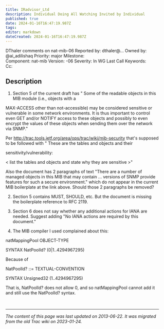 ```yaml
---
title: IRadvisor_Ltd
description: Individual Doing All Watching Invited by Individual
published: true
date: 2024-01-16T16:47:19.987Z
tags: 
editor: markdown
dateCreated: 2024-01-16T16:47:19.987Z
---
```


DThaler comments on nat-mib-06
Reported by:	dthaler@…	Owned by: @ai_adilishaq
Priority:	major	Milestone:	
Component:	nat-mib	Version:	-06
Severity:	In WG Last Call	Keywords:	
Cc:			
## Description 
1) Section 5 of the current draft has " Some of the readable objects in this MIB module (i.e., objects with a

MAX-ACCESS other than not-accessible) may be considered sensitive or vulnerable in some network environments. It is thus important to control even GET and/or NOTIFY access to these objects and possibly to even encrypt the values of these objects when sending them over the network via SNMP."

Per http://trac.tools.ietf.org/area/ops/trac/wiki/mib-security that's supposed to be followed with " These are the tables and objects and their

sensitivity/vulnerability:

< list the tables and objects and state why they are sensitive >"

Also the document has 2 paragraphs of text "There are a number of managed objects in this MIB that may contain ... versions of SNMP provide features for such a secure environment." which do not appear in the current MIB boilerplate at the link above. Should those 2 paragraphs be removed?

2) Section 5 contains MUST, SHOULD, etc. But the document is missing the boilerplate reference to RFC 2119.

3) Section 6 does not say whether any additional actions for IANA are needed. Suggest adding "No IANA actions are required by this document."

4) The MIB compiler I used complained about this:

natMappingPool OBJECT-TYPE

SYNTAX NatPoolId? (0|1..4294967295)

Because of

NatPoolId? ::= TEXTUAL-CONVENTION

SYNTAX Unsigned32 (1..4294967295)

That is, NatPoolId? does not allow 0, and so natMappingPool cannot add it and still use the NatPoolId? syntax.

&nbsp;
&nbsp;
&nbsp;

---

*The content of this page was last updated on 2013-06-22. It was migrated from the old Trac wiki on 2023-01-24.*